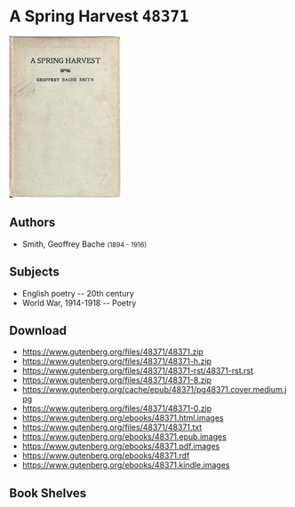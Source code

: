 # A Spring Harvest <kbd>48371</kbd>

![](./cover.medium.jpg "")

## Authors


 - Smith, Geoffrey Bache <small>(1894 - 1916)</small>

## Subjects


 - English poetry -- 20th century
 - World War, 1914-1918 -- Poetry

## Download


 - https://www.gutenberg.org/files/48371/48371.zip
 - https://www.gutenberg.org/files/48371/48371-h.zip
 - https://www.gutenberg.org/files/48371/48371-rst/48371-rst.rst
 - https://www.gutenberg.org/files/48371/48371-8.zip
 - https://www.gutenberg.org/cache/epub/48371/pg48371.cover.medium.jpg
 - https://www.gutenberg.org/files/48371/48371-0.zip
 - https://www.gutenberg.org/ebooks/48371.html.images
 - https://www.gutenberg.org/files/48371/48371.txt
 - https://www.gutenberg.org/ebooks/48371.epub.images
 - https://www.gutenberg.org/ebooks/48371.pdf.images
 - https://www.gutenberg.org/ebooks/48371.rdf
 - https://www.gutenberg.org/ebooks/48371.kindle.images

## Book Shelves


